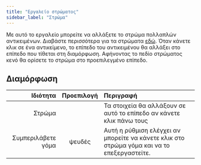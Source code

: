 ```yaml
---
title: "Εργαλείο στρώματος"
sidebar_label: "Στρώμα"
---
```


Με αυτό το εργαλείο μπορείτε να αλλάξετε το στρώμα πολλαπλών αντικειμένων. Διαβάστε περισσότερα για τα στρώματα [εδώ](../layers.md). Όταν κάνετε κλικ σε ένα αντικείμενο, το επίπεδο του αντικειμένου θα αλλάξει στο επίπεδο που τίθεται στη διαμόρφωση. Αφήνοντας το πεδίο στρώματος κενό θα ορίσετε το στρώμα στο προεπιλεγμένο επίπεδο.

## Διαμόρφωση

|           Ιδιότητα | Προεπιλογή | Περιγραφή                                                                                   |
| ------------------:|:----------:|:------------------------------------------------------------------------------------------- |
|             Στρώμα |            | Τα στοιχεία θα αλλάξουν σε αυτό το επίπεδο αν κάνετε κλικ πάνω τους                         |
| Συμπεριλάβετε γόμα |   ψευδές   | Αυτή η ρύθμιση ελέγχει αν μπορείτε να κάνετε κλικ στο στρώμα γόμα και να το επεξεργαστείτε. |
